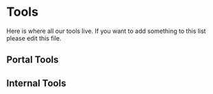 # Tools 

Here is where all our tools live. If you want to add something to this list please edit this file. 


## Portal Tools 



## Internal Tools 

